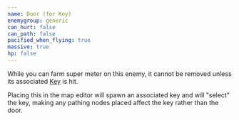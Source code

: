 ```yaml
---
name: Door (for Key)
enemygroup: generic
can_hurt: false
can_path: false
pacified_when_flying: true
massive: true
hp: false
---
```


While you can farm super meter on this enemy, it cannot be removed unless its associated [Key](#enemy-key-for-door) is hit.

Placing this in the map editor will spawn an associated key and will "select" the key, making any pathing nodes placed affect the key rather than the door.
